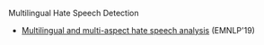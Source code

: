 Multilingual Hate Speech Detection
-  [Multilingual and multi-aspect hate speech analysis](https://arxiv.org/pdf/1908.11049) (EMNLP'19)
